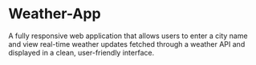 # Weather-App
A fully responsive web application that allows users to enter a city name and view real-time weather updates fetched through a weather API and displayed in a clean, user-friendly interface.
